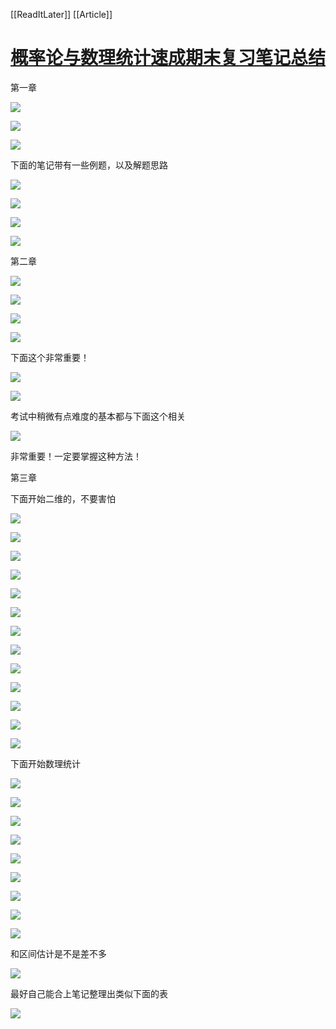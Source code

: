 [[ReadItLater]] [[Article]]

# [概率论与数理统计速成期末复习笔记总结](https://zhuanlan.zhihu.com/p/456375426)
第一章

![](ReadItLater%20Inbox/assets/v2-c20b8fb05141ed3abc614928ef188cb4_r.jpg)

![](ReadItLater%20Inbox/assets/v2-810ade1447ea5b4d108f2321195b8c55_r.jpg)

![](ReadItLater%20Inbox/assets/v2-39e9322eb7f86571a3c9119c1cfc7cc3_r.jpg)

下面的笔记带有一些例题，以及解题思路

![](ReadItLater%20Inbox/assets/v2-e06b9e47ed6bc1f2a2dfa81fe3605c2f_r.jpg)

![](ReadItLater%20Inbox/assets/v2-16af7d94dbfe6b727492acce9f0f31ca_r.jpg)

![](ReadItLater%20Inbox/assets/v2-1e0304cf53cee79b4bfeb1cb61798505_r.jpg)

![](ReadItLater%20Inbox/assets/v2-3cee317c4be445bcb0926a4e2e754871_r.jpg)

第二章

![](ReadItLater%20Inbox/assets/v2-02028e4d7dd19873294782c1567c05bb_r.jpg)

![](ReadItLater%20Inbox/assets/v2-659f3c28433afe59560114062e18fbd2_r.jpg)

![](ReadItLater%20Inbox/assets/v2-1127dcd650bcb950139b6e8df2ea7c18_r.jpg)

![](ReadItLater%20Inbox/assets/v2-864fcbbd3f2ce2351e172996ee3b7aed_r.jpg)

下面这个非常重要！

![](ReadItLater%20Inbox/assets/v2-109dd0c66a62f79c14e216d1323801ed_r.jpg)

![](ReadItLater%20Inbox/assets/v2-2a5ed2264e5402d4db68e198b3f10c20_r.jpg)

考试中稍微有点难度的基本都与下面这个相关

![](ReadItLater%20Inbox/assets/v2-f7f14760f89904e50c86604863d9f76f_r.jpg)

非常重要！一定要掌握这种方法！

第三章

下面开始二维的，不要害怕

![](ReadItLater%20Inbox/assets/v2-39b063c30f9c30aa7eb5a206cfbdf422_r.jpg)

![](ReadItLater%20Inbox/assets/v2-514a733862e8cbc558cdda02571ed1f0_r.jpg)

![](ReadItLater%20Inbox/assets/v2-93682edebbc3abd272718707c8ac1e6e_r.jpg)

![](ReadItLater%20Inbox/assets/v2-62b41aabde3d08fec7d3ed4f6f0633e1_r.jpg)

![](ReadItLater%20Inbox/assets/v2-925fc702246cb9fea2633fec63213cdb_r.jpg)

![](ReadItLater%20Inbox/assets/v2-6664ba80056ec75a8f36df18b5b48f23_r.jpg)

![](ReadItLater%20Inbox/assets/v2-187cfb5d2f65b37663061cc8f4b7f027_r.jpg)

![](ReadItLater%20Inbox/assets/v2-c3c81b2d9783b4271eaf9fe7a5f56dd5_r.jpg)

![](ReadItLater%20Inbox/assets/v2-277d9c2bc67648c09f6eed0d7d4c7ac6_r.jpg)

![](ReadItLater%20Inbox/assets/v2-893acea1f26769ee95197b8d9f773024_r.jpg)

![](ReadItLater%20Inbox/assets/v2-1012fa5311ae97d6022184f24efc0545_r.jpg)

![](ReadItLater%20Inbox/assets/v2-408017ab42d925fb16c076b16429fafe_r.jpg)

![](ReadItLater%20Inbox/assets/v2-4cfaabb5ebcd53b455e7788a0f452b91_r.jpg)

下面开始数理统计

![](ReadItLater%20Inbox/assets/v2-76d9fca4a85ca47677374a54ba46b59d_r.jpg)

![](ReadItLater%20Inbox/assets/v2-c099e3e7c62fa7da82e83f7439cc05fd_r.jpg)

![](ReadItLater%20Inbox/assets/v2-12d9723c44d58c01878599d2b3c01fce_r.jpg)

![](ReadItLater%20Inbox/assets/v2-d15994544e4fcbcd57a0db2ce550e60d_r.jpg)

![](ReadItLater%20Inbox/assets/v2-eac5edf9bf7bae06695707f27c3e5846_r.jpg)

![](ReadItLater%20Inbox/assets/v2-97a88e7ba7e071406fa3f22b2ff5f86b_r.jpg)

![](ReadItLater%20Inbox/assets/v2-54b6368a93ec38778b206ffb6de79360_r.jpg)

![](ReadItLater%20Inbox/assets/v2-99b70e940c7d9b44561ebd248748ab42_r.jpg)

![](ReadItLater%20Inbox/assets/v2-7d501a4c32db983f7083217eb737f456_r.jpg)

和区间估计是不是差不多

![](ReadItLater%20Inbox/assets/v2-8b86b0985d3a53c6ecfd20e09275efe1_r.jpg)

最好自己能合上笔记整理出类似下面的表

![](ReadItLater%20Inbox/assets/v2-767c1ed14e3f8fec8f3ed37be606b9d2_r.jpg)

